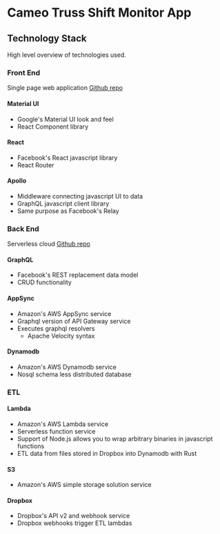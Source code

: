 # Cameo Truss Shift Monitor App

## Technology Stack 
High level overview of technologies used.

### Front End
Single page web application
[Github repo](https://github.com/CameoTruss/ShiftMonitorFrontEnd)

#### Material UI
- Google's Material UI look and feel 
- React Component library

#### React 
- Facebook's React javascript library
- React Router 

#### Apollo
- Middleware connecting javascript UI to data
- GraphQL javascript client library 
- Same purpose as Facebook's Relay

### Back End
Serverless cloud
[Github repo](https://github.com/CameoTruss/ShiftMonitorBackEnd)

#### GraphQL
- Facebook's REST replacement data model 
- CRUD functionality

#### AppSync
- Amazon's AWS AppSync service
- Graphql version of API Gateway service
- Executes graphql resolvers
  - Apache Velocity syntax

#### Dynamodb 
- Amazon's AWS Dynamodb service
- Nosql schema less distributed database

### ETL

#### Lambda
- Amazon's AWS Lambda service 
- Serverless function service
- Support of Node.js allows you to wrap arbitrary binaries in javascript functions 
- ETL data from files stored in Dropbox into Dynamodb with Rust 

#### S3
- Amazon's AWS simple storage solution service

#### Dropbox 
- Dropbox's API v2 and webhook service
- Dropbox webhooks trigger ETL lambdas